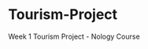 # Tourism-Project

Week 1 Tourism Project - Nology Course

<!-- This is the first project for our Nology Course. The outline was to create a tourism website for a location of our choice. I have chosen the city of Port Macquarie.

I have firstly created a git repository and then cloned it to my computer. I have created a branch and started the HTML file. I will design the layout and what I need inside it for the main page. -->
